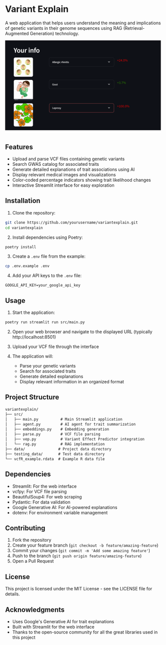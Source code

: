 # Variant Explain

A web application that helps users understand the meaning and implications of genetic variants in their genome sequences using RAG (Retrieval-Augmented Generation) technology.

![Example Output](images/example_output.png)



## Features

- Upload and parse VCF files containing genetic variants
- Search GWAS catalog for associated traits
- Generate detailed explanations of trait associations using AI
- Display relevant medical images and visualizations
- Color-coded percentage indicators showing trait likelihood changes
- Interactive Streamlit interface for easy exploration

## Installation

1. Clone the repository:
```bash
git clone https://github.com/yourusername/variantexplain.git
cd variantexplain
```

2. Install dependencies using Poetry:
```bash
poetry install
```

3. Create a `.env` file from the example:
```bash
cp .env.example .env
```

4. Add your API keys to the `.env` file:
```
GOOGLE_API_KEY=your_google_api_key
```

## Usage

1. Start the application:
```bash
poetry run streamlit run src/main.py
```

2. Open your web browser and navigate to the displayed URL (typically http://localhost:8501)

3. Upload your VCF file through the interface
4. The application will:
   - Parse your genetic variants
   - Search for associated traits
   - Generate detailed explanations
   - Display relevant information in an organized format

## Project Structure

```
variantexplain/
├── src/
│   ├── main.py          # Main Streamlit application
│   ├── agent.py         # AI agent for trait summarization
│   ├── embeddings.py    # Embedding generation
│   ├── parse.py         # VCF file parsing
│   ├── vep.py           # Variant Effect Predictor integration
│   └── rag.py           # RAG implementation
├── data/               # Project data directory
├── testing_data/       # Test data directory
└── vcfR_example.rdata  # Example R data file
```

## Dependencies

- Streamlit: For the web interface
- vcfpy: For VCF file parsing
- BeautifulSoup4: For web scraping
- Pydantic: For data validation
- Google Generative AI: For AI-powered explanations
- dotenv: For environment variable management

## Contributing

1. Fork the repository
2. Create your feature branch (`git checkout -b feature/amazing-feature`)
3. Commit your changes (`git commit -m 'Add some amazing feature'`)
4. Push to the branch (`git push origin feature/amazing-feature`)
5. Open a Pull Request

## License

This project is licensed under the MIT License - see the LICENSE file for details.

## Acknowledgments

- Uses Google's Generative AI for trait explanations
- Built with Streamlit for the web interface
- Thanks to the open-source community for all the great libraries used in this project
